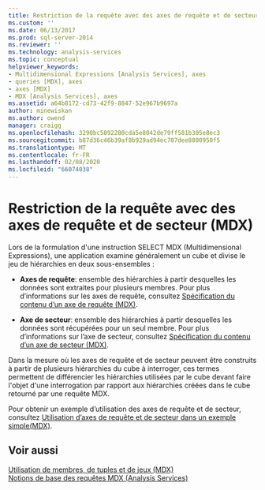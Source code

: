```yaml
---
title: Restriction de la requête avec des axes de requête et de secteur (MDX) | Microsoft Docs
ms.custom: ''
ms.date: 06/13/2017
ms.prod: sql-server-2014
ms.reviewer: ''
ms.technology: analysis-services
ms.topic: conceptual
helpviewer_keywords:
- Multidimensional Expressions [Analysis Services], axes
- queries [MDX], axes
- axes [MDX]
- MDX [Analysis Services], axes
ms.assetid: a64b8172-cd73-42f9-8847-52e967b9697a
author: minewiskan
ms.author: owend
manager: craigg
ms.openlocfilehash: 3290bc5892280cda5e8042de79ff581b305e8ec3
ms.sourcegitcommit: b87d36c46b39af8b929ad94ec707dee8800950f5
ms.translationtype: MT
ms.contentlocale: fr-FR
ms.lasthandoff: 02/08/2020
ms.locfileid: "66074038"
---
```

# <a name="restricting-the-query-with-query-and-slicer-axes-mdx"></a>Restriction de la requête avec des axes de requête et de secteur (MDX)
  Lors de la formulation d'une instruction SELECT MDX (Multidimensional Expressions), une application examine généralement un cube et divise le jeu de hiérarchies en deux sous-ensembles :  
  
-   **Axes de requête**: ensemble des hiérarchies à partir desquelles les données sont extraites pour plusieurs membres. Pour plus d’informations sur les axes de requête, consultez [Spécification du contenu d’un axe de requête &#40;MDX&#41;](mdx-query-and-slicer-axes-specify-the-contents-of-a-query-axis.md).  
  
-   **Axe de secteur**: ensemble des hiérarchies à partir desquelles les données sont récupérées pour un seul membre. Pour plus d’informations sur l’axe de secteur, consultez [Spécification du contenu d’un axe de secteur &#40;MDX&#41;](mdx-query-and-slicer-axes-specify-the-contents-of-a-slicer-axis.md).  
  
 Dans la mesure où les axes de requête et de secteur peuvent être construits à partir de plusieurs hiérarchies du cube à interroger, ces termes permettent de différencier les hiérarchies utilisées par le cube devant faire l'objet d'une interrogation par rapport aux hiérarchies créées dans le cube retourné par une requête MDX.  
  
 Pour obtenir un exemple d’utilisation des axes de requête et de secteur, consultez [Utilisation d’axes de requête et de secteur dans un exemple simple&#40;MDX&#41;](mdx-query-and-slicer-axes-using-axes-in-a-simple-example.md).  
  
## <a name="see-also"></a>Voir aussi  
 [Utilisation de membres, de tuples et de jeux &#40;MDX&#41;](working-with-members-tuples-and-sets-mdx.md)   
 [Notions de base des requêtes MDX &#40;Analysis Services&#41;](mdx-query-fundamentals-analysis-services.md)  
  
  
